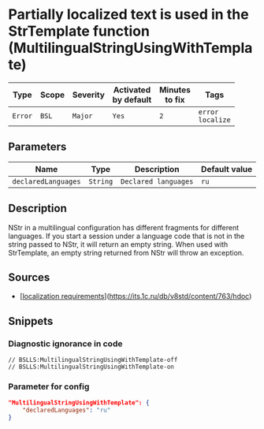 # Partially localized text is used in the StrTemplate function (MultilingualStringUsingWithTemplate)

Type | Scope | Severity | Activated<br>by default | Minutes<br>to fix | Tags
--- | --- | --- | --- | --- | ---
`Error` | `BSL` | `Major` | `Yes` | `2` | `error`<br>`localize`

## Parameters

Name | Type | Description | Default value
--- | --- | --- | ---
`declaredLanguages` | `String` | `Declared languages` | `ru`

<!-- Блоки выше заполняются автоматически, не трогать -->

## Description

NStr in a multilingual configuration has different fragments for different languages.
If you start a session under a language code that is not in the string passed to NStr, it will return an empty string.
When used with StrTemplate, an empty string returned from NStr will throw an exception.

## Sources

- [[localization requirements](https://its.1c.ru/db/v8std/content/763/hdoc)](https://its.1c.ru/db/v8std/content/763/hdoc)

## Snippets

<!-- Блоки ниже заполняются автоматически, не трогать -->

### Diagnostic ignorance in code

```bsl
// BSLLS:MultilingualStringUsingWithTemplate-off
// BSLLS:MultilingualStringUsingWithTemplate-on
```

### Parameter for config

```json
"MultilingualStringUsingWithTemplate": {
    "declaredLanguages": "ru"
}
```
